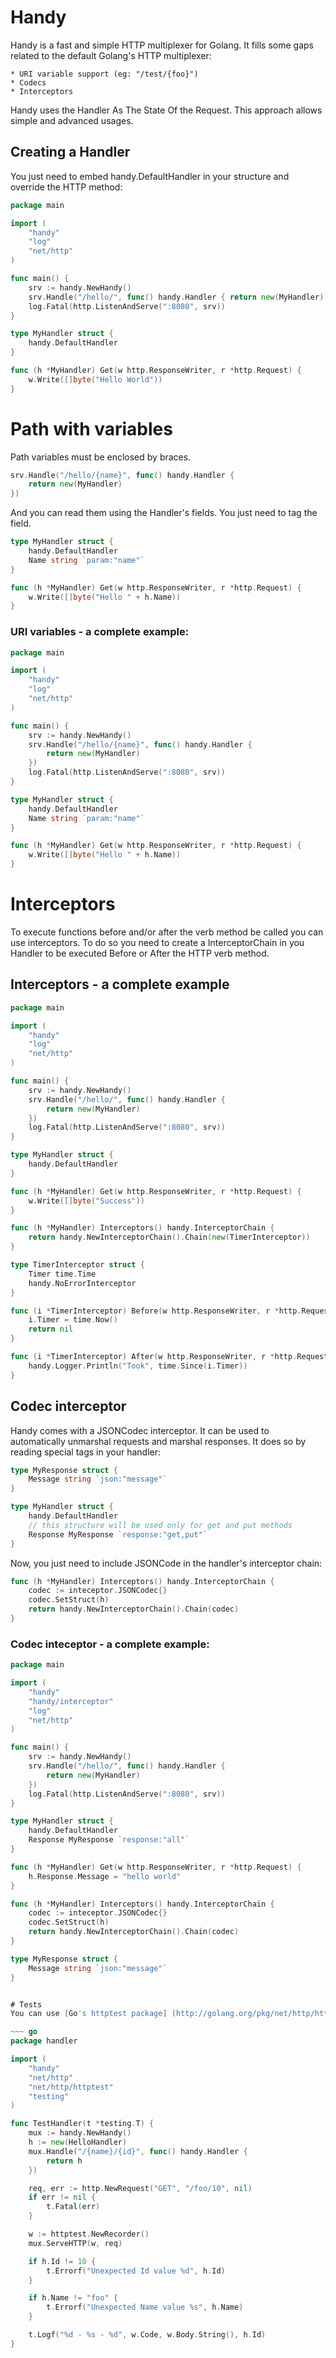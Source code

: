 Handy
==========================================

Handy is a fast and simple HTTP multiplexer for Golang. It fills some gaps
related to the default Golang's HTTP multiplexer:

	* URI variable support (eg: "/test/{foo}")
	* Codecs
	* Interceptors

Handy uses the Handler As The State Of the Request. This approach allows simple and advanced usages.

## Creating a Handler
You just need to embed handy.DefaultHandler in your structure and override the HTTP method:

~~~ go
package main

import (
	"handy"
	"log"
	"net/http"
)

func main() {
	srv := handy.NewHandy()
	srv.Handle("/hello/", func() handy.Handler { return new(MyHandler) })
	log.Fatal(http.ListenAndServe(":8080", srv))
}

type MyHandler struct {
	handy.DefaultHandler
}

func (h *MyHandler) Get(w http.ResponseWriter, r *http.Request) {
	w.Write([]byte("Hello World"))
}
~~~

# Path with variables
Path variables must be enclosed by braces.

~~~ go
srv.Handle("/hello/{name}", func() handy.Handler { 
	return new(MyHandler) 
})
~~~

And you can read them using the Handler's fields. You just need to tag the field.

~~~ go
type MyHandler struct {
	handy.DefaultHandler
	Name string `param:"name"`
}

func (h *MyHandler) Get(w http.ResponseWriter, r *http.Request) {
	w.Write([]byte("Hello " + h.Name))
}
~~~

### URI variables - a complete example:
~~~ go
package main

import (
	"handy"
	"log"
	"net/http"
)

func main() {
	srv := handy.NewHandy()
	srv.Handle("/hello/{name}", func() handy.Handler {
		return new(MyHandler)
	})
	log.Fatal(http.ListenAndServe(":8080", srv))
}

type MyHandler struct {
	handy.DefaultHandler
	Name string `param:"name"`
}

func (h *MyHandler) Get(w http.ResponseWriter, r *http.Request) {
	w.Write([]byte("Hello " + h.Name))
}
~~~

# Interceptors
To execute functions before and/or after the verb method be called you can use interceptors. To do so you need to create a InterceptorChain in you Handler to be executed Before or After the HTTP verb method.

## Interceptors - a complete example
~~~ go
package main

import (
	"handy"
	"log"
	"net/http"
)

func main() {
	srv := handy.NewHandy()
	srv.Handle("/hello/", func() handy.Handler {
		return new(MyHandler)
	})
	log.Fatal(http.ListenAndServe(":8080", srv))
}

type MyHandler struct {
	handy.DefaultHandler
}

func (h *MyHandler) Get(w http.ResponseWriter, r *http.Request) {
	w.Write([]byte("Success"))
}

func (h *MyHandler) Interceptors() handy.InterceptorChain {
	return handy.NewInterceptorChain().Chain(new(TimerInterceptor))
}

type TimerInterceptor struct {
	Timer time.Time
	handy.NoErrorInterceptor
}

func (i *TimerInterceptor) Before(w http.ResponseWriter, r *http.Request) {
	i.Timer = time.Now()
	return nil
}

func (i *TimerInterceptor) After(w http.ResponseWriter, r *http.Request) {
	handy.Logger.Println("Took", time.Since(i.Timer))
}
~~~

## Codec interceptor
Handy comes with a JSONCodec interceptor. It can be used to automatically 
unmarshal requests and marshal responses. It does so by reading special tags in 
your handler:

~~~ go
type MyResponse struct {
	Message string `json:"message"`
}

type MyHandler struct {
	handy.DefaultHandler
	// this structure will be used only for get and put methods
	Response MyResponse `response:"get,put"` 
}
~~~

Now, you just need to include JSONCode in the handler's interceptor chain:
~~~ go
func (h *MyHandler) Interceptors() handy.InterceptorChain {
	codec := inteceptor.JSONCodec{}
	codec.SetStruct(h)
	return handy.NewInterceptorChain().Chain(codec)
}
~~~

### Codec inteceptor - a complete example:
~~~ go
package main

import (
    "handy"
    "handy/interceptor"
    "log"
    "net/http"
)

func main() {
    srv := handy.NewHandy()
    srv.Handle("/hello/", func() handy.Handler {
        return new(MyHandler)
    })
    log.Fatal(http.ListenAndServe(":8080", srv))
}

type MyHandler struct {
    handy.DefaultHandler
    Response MyResponse `response:"all"`
}

func (h *MyHandler) Get(w http.ResponseWriter, r *http.Request) {
    h.Response.Message = "hello world"
}

func (h *MyHandler) Interceptors() handy.InterceptorChain {
	codec := inteceptor.JSONCodec{}
	codec.SetStruct(h)
	return handy.NewInterceptorChain().Chain(codec)
}

type MyResponse struct {
    Message string `json:"message"`
}


# Tests
You can use [Go's httptest package] (http://golang.org/pkg/net/http/httptest/)

~~~ go
package handler

import (
	"handy"
	"net/http"
	"net/http/httptest"
	"testing"
)

func TestHandler(t *testing.T) {
	mux := handy.NewHandy()
	h := new(HelloHandler)
	mux.Handle("/{name}/{id}", func() handy.Handler {
		return h
	})

	req, err := http.NewRequest("GET", "/foo/10", nil)
	if err != nil {
		t.Fatal(err)
	}

	w := httptest.NewRecorder()
	mux.ServeHTTP(w, req)

	if h.Id != 10 {
		t.Errorf("Unexpected Id value %d", h.Id)
	}

	if h.Name != "foo" {
		t.Errorf("Unexpected Name value %s", h.Name)
	}

	t.Logf("%d - %s - %d", w.Code, w.Body.String(), h.Id)
}
~~~

